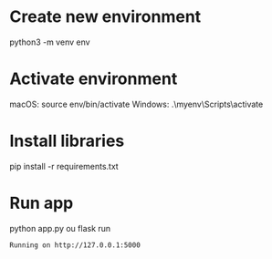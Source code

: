 # Create new environment 
python3 -m venv env

# Activate environment
macOS: source env/bin/activate
Windows: .\myenv\Scripts\activate

# Install libraries
pip install -r requirements.txt

# Run app
python app.py
ou
flask run

```
Running on http://127.0.0.1:5000
```